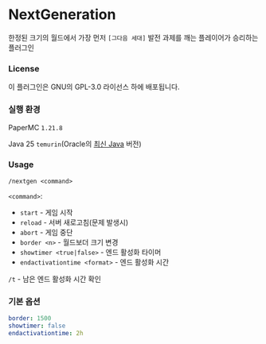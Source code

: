 # NextGeneration
한정된 크기의 월드에서 가장 먼저 `[그다음 세대]` 발전 과제를 깨는 플레이어가 승리하는 플러그인

### License
이 플러그인은 GNU의 GPL-3.0 라이선스 하에 배포됩니다.

### 실행 환경
PaperMC `1.21.8`

Java 25 `temurin`(Oracle의 [최신 Java](https://www.oracle.com/java/technologies/downloads/#java25) 버전)

### Usage
`/nextgen <command>`

`<command>`:
  - `start` - 게임 시작
  - `reload` - 서버 새로고침(문제 발생시)
  - `abort` - 게임 중단
  - `border <n>` - 월드보더 크기 변경
  - `showtimer <true|false>` - 엔드 활성화 타이머
  - `endactivationtime <format>` - 엔드 활성화 시간

`/t` - 남은 엔드 활성화 시간 확인

### 기본 옵션
```yml
border: 1500
showtimer: false
endactivationtime: 2h
```
